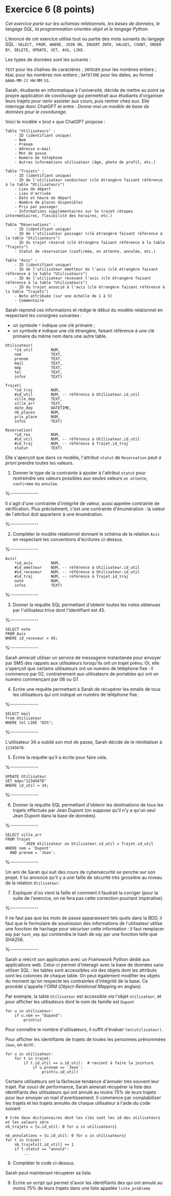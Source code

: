 # Exercice 6 (8 points)

*Cet exercice porte sur les schémas relationnels, les bases de données, le langage SQL, la programmation orientée objet
et le langage Python.*

L’énoncé de cet exercice utilise tout ou partie des mots suivants du langage SQL :
`SELECT, FROM, WHERE, JOIN ON, INSERT INTO, VALUES, COUNT, ORDER BY, DELETE, UPDATE, SET, AVG, LIKE`.

Les types de données sont les suivants :

`TEXT` pour les chaînes de caractères ;
`INTEGER` pour les nombres entiers ;
`REAL` pour les nombres non entiers ;
`DATETIME` pour les dates, au format `AAAA-MM-JJ HH:MM:SS`.

Sarah, étudiante en informatique à l'université, décide de mettre au point sa propre application de covoiturage qui
permettrait aux étudiants d'organiser leurs trajets pour venir assister aux cours, puis rentrer chez eux.
Elle interroge donc ChatGPT et entre : *Donne-moi un modèle de base de données pour le covoiturage*.

Voici le modèle « brut » que ChatGPT propose :

```
Table "Utilisateurs" :
    - ID (identifiant unique)
    - Nom
    - Prénom
    - Adresse e-mail
    - Mot de passe
    - Numéro de téléphone
    - Autres informations utilisateur (âge, photo de profil, etc.)

Table "Trajets" :
    - ID (identifiant unique)
    - ID de l'utilisateur conducteur (clé étrangère faisant référence à la table "Utilisateurs")
    - Lieu de départ
    - Lieu d'arrivée
    - Date et heure de départ
    - Nombre de places disponibles
    - Prix par passager
    - Informations supplémentaires sur le trajet (étapes intermédiaires, flexibilité des horaires, etc.)

Table "Réservations" :
    - ID (identifiant unique)
    - ID de l'utilisateur passager (clé étrangère faisant référence à la table "Utilisateurs")
    - ID du trajet réservé (clé étrangère faisant référence à la table "Trajets")
    - Statut de réservation (confirmée, en attente, annulée, etc.)

Table "Avis" :
    - ID (identifiant unique)
    - ID de l'utilisateur émetteur de l'avis (clé étrangère faisant référence à la table "Utilisateurs")
    - ID de l'utilisateur recevant l'avis (clé étrangère faisant référence à la table "Utilisateurs")
    - ID du trajet associé à l'avis (clé étrangère faisant référence à la table "Trajets")
    - Note attribuée (sur une échelle de 1 à 5)
    - Commentaire
```

Sarah reprend ces informations et rédige le début du modèle relationnel en respectant les consignes suivantes :

- un symbole `*` indique une clé primaire ;
- un symbole `#` indique une clé étrangère, faisant référence à une clé primaire du même nom dans une autre table.

```
Utilisateur(    
    *id_util        NUM,
    nom             TEXT,
    prenom          TEXT,
    mail            TEXT, 
    mdp             TEXT,
    tel             TEXT,
    infos           TEXT)

Trajet( 
    *id_traj        NUM, 
    #id_util        NUM, -- référence à Utilisateur.id_util
    ville_dep       TEXT, 
    ville_arr       TEXT, 
    date_dep        DATETIME, 
    nb_places       NUM, 
    prix_place      NUM, 
    infos           TEXT)   

Reservation(
    *id_res         NUM,
    #id_util        NUM, -- référence à Utilisateur.id_util
    #id_traj        NUM, -- référence à Trajet.id_traj
    statut          TEXT)
```

Elle s'aperçoit que dans ce modèle, l'attribut `statut` de `Reservation` peut *a priori* prendre toutes les valeurs.

1. Donner le type de la contrainte à ajouter à l'attribut `statut` pour restreindre ses valeurs possibles aux seules
   valeurs `en attente`, `confirmée` ou `annulée`.

%--------------

Il s'agit d'une contrainte d'intégrité de valeur, aussi appelée contrainte de vérification. Plus précisément, c'est une
contrainte d'énumération : la valeur de l'attribut doit appartenir à une énumération.

%--------------

2. Compléter le modèle relationnel donnant le schéma de la relation `Avis` en respectant les conventions d'écritures
   ci-dessus.

%--------------

```
Avis(
    *id_avis        NUM,
    #id_emetteur    NUM, -- référence à Utilisateur.id_util
    #id_receveur    NUM, -- référence à Utilisateur.id_util
    #id_traj        NUM, -- référence à Trajet.id_traj
    note            NUM,
    infos           TEXT)
```

%--------------

3. Donner la requête SQL permettant d'obtenir toutes les notes obtenues par l'utilisateur.trice dont l'identifiant est
   45.

%--------------

```
SELECT note
FROM Avis
WHERE id_receveur = 45;
```

%--------------

Sarah aimerait utiliser un service de messagerie instantanée pour envoyer par SMS des rappels aux utilisateurs
lorsqu'ils ont un trajet prévu.
Or, elle s'aperçoit que certains utilisateurs ont un numéro de téléphone fixe : il commence par 02, contrairement aux
utilisateurs de portables qui ont un numéro commençant par 06 ou 07.

4. Ecrire une requête permettant à Sarah de récupérer les emails de tous les utilisateurs qui ont indiqué un numéro de
   téléphone fixe.

%--------------

```
SELECT mail
from Utilisateur
WHERE tel LIKE "02%";
```

%--------------

L'utilisateur 34 a oublié son mot de passe, Sarah décide de le réinitialiser à `12345678`.

5. Écrire la requête qu'il a écrite pour faire cela.

%--------------

```
UPDATE Utilisateur
SET mdp="12345678"
WHERE id_util = 34;
```

%--------------

6. Donner la requête SQL permettant d'obtenir les destinations de tous les trajets effectués par Jean Dupont (on suppose
   qu'il n'y a qu'un seul Jean Dupont dans la base de données).

%--------------

```
SELECT ville_arr
FROM Trajet
         JOIN Utilisateur on Utilisateur.id_util = Trajet.id_util
WHERE nom = 'Dupont'
  AND prenom = 'Jean';
```

%--------------

Un ami de Sarah qui suit des cours de cybersécurité se penche sur son projet. Il lui annonce qu'il y a une faille de
sécurité très grossière au niveau de la relation `Utilisateur`.

7. Expliquer d'où vient la faille et comment il faudrait la corriger (pour la suite de l'exercice, on ne fera pas cette
   correction pourtant impérative).

%--------------

Il ne faut pas que les mots de passe apparaissent tels quels dans la BDD, il faut que le formulaire de soumission des
informations de l'utilisateur utilise une fonction de hachage pour sécuriser cette information : il faut remplacer `mdp`
par `hash_mdp` qui contiendra le hash de `mdp` par une fonction telle que SHA256.

%--------------

Sarah a réécrit son application avec un *Framework* Python dédié aux applications web. Celui-ci permet d'interagir
avec la base de données sans utiliser SQL : les tables sont accessibles *via* des objets dont les attributs sont les
colonnes de chaque table. On peut également modifier les objets du moment qu'on respecte les contraintes d'intégrité de
la base.
Ce procédé s'appelle l'ORM (*Object-Relational Mapping* en anglais).

Par exemple, la table `Utilisateur` est accessible *via* l'objet `utilisateur`, et pour afficher les utilisateurs dont
le nom de famille est `Dupont`

```
for u in utilisateur:
    if u.nom == "Dupond":
        print(u)
```

Pour connaître le nombre d'utilisateurs, il suffit d'évaluer `len(utilisateur)`.

Pour afficher les identifiants de trajets de toutes les personnes prénommées `Jean`, on écrit :

```
for u in utilisateur:
    for t in trajet:
        if t.id_util == u.id_util:  # revient à faire la jointure
            if u.prenom == `Jean`:
                print(u.id_util)
```

Certains utilisateurs ont la fâcheuse tendance d'annuler très souvent leur trajet. Par souci de performance, Sarah
aimerait
récupérer la liste des identifiants des utilisateurs qui ont annulé au moins 75% de leurs trajets pour leur envoyer un
mail
d'avertissement. Il commence par comptabiliser les trajets et les trajets annulés de chaque utilisateur à l'aide du code
suivant

```
# Crée deux dictionnaires dont les clés sont les id des utilisateurs et les valeurs zéro
nb_trajets = {u.id_util: 0 for u in utilisateurs}

nb_annulations = {u.id_util: 0 for u in utilisateurs}
for t in trajet:
    nb_trajets[t.id_util] += 1
    if t.statut == "annulé":
        ...
```

8. Compléter le code ci-dessus.

Sarah peut maintenant récupérer sa liste.

9. Écrire un script qui permet d'avoir les identifiants des qui ont annulé au moins 75% de leurs trajets dans une liste
   appelée `liste_probleme`




